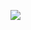 [![](https://www.herokucdn.com/deploy/button.png)](https://heroku.com/deploy?template=https://github.com/dhnhyk/dsbn.git)
